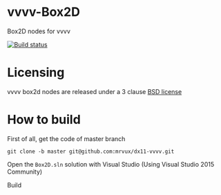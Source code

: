 # vvvv-Box2D
Box2D nodes for vvvv

[![Build status](https://ci.appveyor.com/api/projects/status/da0dpsh145a6u6qu?svg=true)](https://ci.appveyor.com/project/mrvux/vvvv-box2d)

# Licensing

vvvv box2d nodes are released under a 3 clause [BSD license](https://raw.githubusercontent.com/mrvux/dx11-vvvv/master/License.md)

# How to build

First of all, get the code of master branch

    git clone -b master git@github.com:mrvux/dx11-vvvv.git

Open the `Box2D.sln` solution with Visual Studio (Using Visual Studio 2015 Community)

Build


